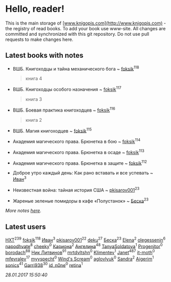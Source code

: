 # Hello, reader!
This is the main storage of [www.knigopis.com](http://www.knigopis.com) - the registry of read books.
To add your book use www-site. All changes are committed and synchronized with this git repository.
Do not use pull requests to make changes here.


## Latest books with notes
* ВШБ. Книгоходцы и тайна механического бога ~ [foksik](users/173/1734575-vkontakte)<sup>118</sup>
    > книга 4

* ВШБ. Книгоходцы особого назначения ~ [foksik](users/173/1734575-vkontakte)<sup>117</sup>
    > книга 3

* ВШБ. Боевая практика книгоходцев ~ [foksik](users/173/1734575-vkontakte)<sup>116</sup>
    > книга 2

* ВШБ. Магия книгоходцев ~ [foksik](users/173/1734575-vkontakte)<sup>115</sup>

* Академия магического права. Брюнетка в бою ~ [foksik](users/173/1734575-vkontakte)<sup>114</sup>

* Академия магического права. Брюнетка в осаде ~ [foksik](users/173/1734575-vkontakte)<sup>113</sup>

* Академия магического права. Брюнетка в защите ~ [foksik](users/173/1734575-vkontakte)<sup>112</sup>

* Доброе утро каждый день: Как рано вставать и все успевать ~ [Иван](users/111/111223381196748176136-google)<sup>3</sup>

* Неизвестная война: тайная история США ~ [pkisarov001](users/311/311057796-yandex)<sup>23</sup>

* Жареные зеленые помидоры в кафе «Полустанок» ~ [Беска](users/157/1577468-vkontakte)<sup>23</sup>


_More notes [here](latest_books_with_notes.md)._


## Latest users
[HXT](users/100/100002563462782-facebook)<sup>239</sup> 
[foksik](users/173/1734575-vkontakte)<sup>118</sup> 
[Иван](users/111/111223381196748176136-google)<sup>3</sup> 
[pkisarov001](users/311/311057796-yandex)<sup>22</sup> 
[deku](users/384/384194935-vkontakte)<sup>27</sup> 
[Беска](users/157/1577468-vkontakte)<sup>23</sup> 
[Elena](users/459/459594264-yandex)<sup>2</sup> 
[olegessenin](users/390/3901448-vkontakte)<sup>6</sup> 
[napodhvate](users/585/585811540906733201-mailru)<sup>8</sup> 
[cheeky](users/100/100000019595884-facebook)<sup>0</sup> 
[Кариона](users/401/401225211-vkontakte)<sup>2</sup> 
[Ангелина](users/837/83788782-vkontakte)<sup>48</sup> 
[TanyaSoldatova](users/140/140832989-vkontakte)<sup>1</sup> 
[Progenitor](users/310/310433527-vkontakte)<sup>0</sup> 
[borodach](users/157/15706320-vkontakte)<sup>88</sup> 
[Ник Литвинов](users/241/241974816-vkontakte)<sup>91</sup> 
[mrtdvltshn](users/291/29152388-vkontakte)<sup>0</sup> 
[Klimentev](users/104/104202610850481913650-google)<sup>1</sup> 
[Janet](users/205/20565064-vkontakte)<sup>487</sup> 
[it-moth](users/100/100001185091151-facebook)<sup>0</sup> 
[mfevralev](users/140/140966150-vkontakte)<sup>17</sup> 
[myyspecht](users/321/3211454-vkontakte)<sup>0</sup> 
[Wind's Scream](users/290/29027836-vkontakte)<sup>0</sup> 
[aglovlyuk](users/815/8156510-vkontakte)<sup>0</sup> 
[Sandra](users/242/242184576223760-facebook)<sup>2</sup> 
[Aigerim](users/157/157708568-vkontakte)<sup>1</sup> 
[sonics](users/588/5880221-vkontakte)<sup>41</sup> 
[Garri938](users/114/114389869162010721507-google)<sup>30</sup> 
[id_n0ne](users/182/18203635-vkontakte)<sup>0</sup> 
[retina](users/390/3900602-vkontakte)<sup>1</sup> 


_28.01.2017 15:50:40_
